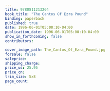 ```yaml
---
title: 9780811213264
book_title: "The Cantos Of Ezra Pound"
binding: paperback
published: true
date: 1996-06-01T05:00:10-04:00
publication_date: 1996-06-01T05:00:10-04:00
show_in_forthcoming: false
contributors:

cover_image_path: The_Cantos_Of_Ezra_Pound.jpg
forsale: false
saleprice:
shipping_charge:
price_us: 25.95
price_cn:
trim_size: 5x8
page_count:
---
```


